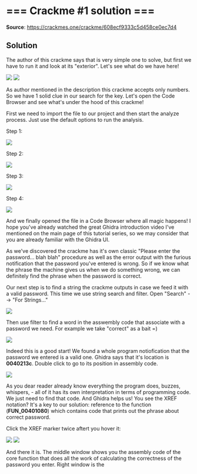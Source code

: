 # === Crackme #1 solution ===

**Source**: https://crackmes.one/crackme/608ecf9333c5d458ce0ec7d4

## Solution

The author of this crackme says that is very simple one to solve, but first we have to run it and look at its "exterior". Let's see what do we have here!

<img src = "https://github.com/Marco888Space/Reverse-Engineering-crackmes-with-Ghidra/blob/main/solutions/crackme_1/1.PNG">
<img src = "https://github.com/Marco888Space/Reverse-Engineering-crackmes-with-Ghidra/blob/main/solutions/crackme_1/2.PNG">

As author mentioned in the description this crackme accepts only numbers. So we have 1 solid clue in our search for the key. Let's open the Code Browser and see what's under the hood of this crackme!

First we need to import the file to our project and then start the analyze process. Just use the default options to run the analysis.

Step 1:

<img src = "https://github.com/Marco888Space/Reverse-Engineering-crackmes-with-Ghidra/blob/main/solutions/crackme_1/3.PNG">

Step 2:

<img src = "https://github.com/Marco888Space/Reverse-Engineering-crackmes-with-Ghidra/blob/main/solutions/crackme_1/4.PNG">

Step 3:

<img src = "https://github.com/Marco888Space/Reverse-Engineering-crackmes-with-Ghidra/blob/main/solutions/crackme_1/5.PNG">

Step 4:

<img src = "https://github.com/Marco888Space/Reverse-Engineering-crackmes-with-Ghidra/blob/main/solutions/crackme_1/6.PNG">

And we finally opened the file in a Code Browser where all magic happens! I hope you've already watched the great Ghidra introduction video I've mentioned on the main page of this tutorial series, so we may consider that you are already familiar with the Ghidra UI.

As we've discovered the crackme has it's own classic "Please enter the password... blah blah" procedure as well as the error output with the furious notification that the password you've entered is wrong. So if we know what the phrase the machine gives us when we do something wrong, we can definitely find the phrase when the password is correct.

Our next step is to find a string the crackme outputs in case we feed it with a valid password. This time we use string search and filter.
Open "Search" --> "For Strings..."

<img src = "https://github.com/Marco888Space/Reverse-Engineering-crackmes-with-Ghidra/blob/main/solutions/crackme_1/7.png">

Then use filter to find a word in the asswembly code that associate with a password we need. For example we take "correct" as a bait =)

<img src = "https://github.com/Marco888Space/Reverse-Engineering-crackmes-with-Ghidra/blob/main/solutions/crackme_1/8.PNG">

Indeed this is a good start! We found a whole program notiofication that the password we entered is a valid one. Ghidra says that it's location is **0040213c**. Double click to go to its position in assembly code.

<img src = "https://github.com/Marco888Space/Reverse-Engineering-crackmes-with-Ghidra/blob/main/solutions/crackme_1/9.PNG">

As you dear reader already know everything the program does, buzzes, whispers, - all of it has its own interpretation in terms of programming code. We just need to find that code. And Ghidra helps us! You see the XREF notation? It's a key to our solution: reference to the function (**FUN_00401080**) which contains code that prints out the phrase about correct password.

Click the XREF marker twice aftert you hover it:

<img src = "https://github.com/Marco888Space/Reverse-Engineering-crackmes-with-Ghidra/blob/main/solutions/crackme_1/10.png">

<img src = "https://github.com/Marco888Space/Reverse-Engineering-crackmes-with-Ghidra/blob/main/solutions/crackme_1/11.PNG">

And there it is. The middle window shows you the assembly code of the core function that does all the work of calculating the correctness of the password you enter. Right window is the 
